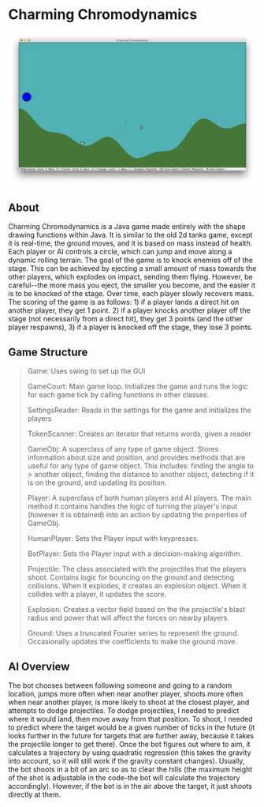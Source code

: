 # Charming Chromodynamics

![Gameplay](https://github.com/Acciorocketships/Charming-Chromodynamics/blob/master/img.png)

## About

Charming Chromodynamics is a Java game made entirely with the shape drawing functions within Java. It is similar to the old 2d tanks game, except it is real-time, the ground moves, and it is based on mass instead of health. Each player or AI controls a circle, which can jump and move along a dynamic rolling terrain. The goal of the game is to knock enemies off of the stage. This can be achieved by ejecting a small amount of mass towards the other players, which explodes on impact, sending them flying. However, be careful--the more mass you eject, the smaller you become, and the easier it is to be knocked of the stage. Over time, each player slowly recovers mass. The scoring of the game is as follows: 1) if a player lands a direct hit on another player, they get 1 point. 2) if a player knocks another player off the stage (not necessarily from a direct hit), they get 3 points (and the other player respawns), 3) if a player is knocked off the stage, they lose 3 points.

## Game Structure

> Game: Uses swing to set up the GUI
>
> GameCourt: Main game loop. Initializes the game and runs the logic for each game tick by calling functions in other classes.
>
> SettingsReader: Reads in the settings for the game and initializes the players
> 
> TokenScanner: Creates an iterator that returns words, given a reader
> 
> GameObj: A superclass of any type of game object. Stores information about size and position, and provides methods that are useful for any type of game object. This includes: finding the angle to > another object, finding the distance to another object, detecting if it is on the ground, and updating its position.
>
> Player: A superclass of both human players and AI players. The main method it contains handles the logic of turning the player's input (however it is obtained) into an action by updating the properties of GameObj.
>
> HumanPlayer: Sets the Player input with keypresses.
>
> BotPlayer: Sets the Player input with a decision-making algorithm.
>
> Projectile: The class associated with the projectiles that the players shoot. Contains logic for bouncing on the ground and detecting collisions. When it explodes, it creates an explosion object. When it collides with a player, it updates the score.
>
>Explosion: Creates a vector field based on the the projectile's blast radius and power that will affect the forces on nearby players.
>
> Ground: Uses a truncated Fourier series to represent the ground. Occasionally updates the coefficients to make the ground move.


## AI Overview

The bot chooses between following someone and going to a random location, jumps more often when near another player, shoots more often when near another player, is more likely to shoot at the closest player, and attempts to dodge projectiles. To dodge projectiles, I needed to predict where it would land, then move away from that position. To shoot, I needed to predict where the target would be a given number of ticks in the future (it looks further in the future for targets that are further away, because it takes the projectile longer to get there). Once the bot figures out where to aim, it calculates a trajectory by using quadratic regression (this takes the gravity into account, so it will still work if the gravity constant changes). Usually, the bot shoots in a bit of an arc so as to clear the hills (the maximum height of the shot is adjustable in the code–the bot will calculate the trajectory accordingly). However, if the bot is in the air above the target, it just shoots directly at them.
